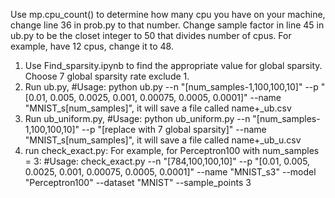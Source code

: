 Use mp.cpu_count() to determine how many cpu you have on your machine, change line 36 in prob.py to that number. Change sample factor in line 45 in ub.py to be the closet integer to 50 that divides number of cpus. For example, have 12 cpus, change it to 48. 

1. Use Find_sparsity.ipynb to find the appropriate value for global sparsity. Choose 7 global sparsity rate exclude 1. 
2. Run ub.py, #Usage: python ub.py --n "[num_samples-1,100,100,10]" --p "[0.01, 0.005, 0.0025, 0.001, 0.00075, 0.0005, 0.0001]" --name "MNIST_s[num_samples]", it will save a file called name+_ub.csv
3. Run ub_uniform.py, #Usage: python ub_uniform.py --n "[num_samples-1,100,100,10]" --p "[replace with 7 global sparsity]" --name "MNIST_s[num_samples]", it will save a file called name+_ub_u.csv
4. run check_exact.py: For example, for Perceptron100 with num_samples = 3: #Usage: check_exact.py --n "[784,100,100,10]" --p "[0.01, 0.005, 0.0025, 0.001, 0.00075, 0.0005, 0.0001]" --name "MNIST_s3" --model "Perceptron100" --dataset "MNIST" --sample_points 3
